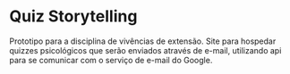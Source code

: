 # Quiz Storytelling
Prototipo para a disciplina de vivências de extensão.
Site para hospedar quizzes psicológicos que serão enviados através de e-mail, utilizando api para se comunicar com o serviço de e-mail do Google.
